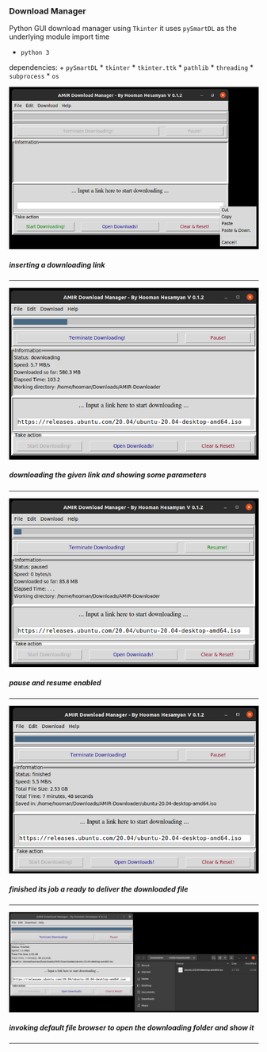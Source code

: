 ### Download Manager

Python GUI download manager using `Tkinter`
it uses `pySmartDL` as the underlying module 
import time

* `python 3`

dependencies:
    + `pySmartDL`
    * `tkinter`
    * `tkinter.ttk`
    * `pathlib`
    * `threading`
    * `subprocess`
    * `os`
    


![Idle](https://github.com/hooman734/Download-Manager/blob/master/screenshots/right_click.png)
##### inserting a downloading link
----------------
![Idle](https://github.com/hooman734/Download-Manager/blob/master/screenshots/operation.png)
##### downloading the given link and showing some parameters
----------------
![Idle](https://github.com/hooman734/Download-Manager/blob/master/screenshots/paused.png)
##### pause and resume enabled
----------------
![Idle](https://github.com/hooman734/Download-Manager/blob/master/screenshots/done.png)
##### finished its job a ready to deliver the downloaded file
----------------
![Idle](https://github.com/hooman734/Download-Manager/blob/master/screenshots/show_file.png)
##### invoking default file browser to open the downloading folder and show it
----------------
